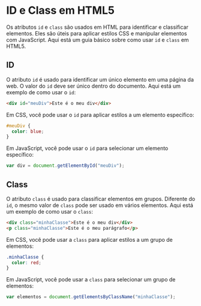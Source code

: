 # ID e Class em HTML5

Os atributos `id` e `class` são usados em HTML para identificar e classificar elementos. Eles são úteis para aplicar estilos CSS e manipular elementos com JavaScript. Aqui está um guia básico sobre como usar `id` e `class` em HTML5.

## ID

O atributo `id` é usado para identificar um único elemento em uma página da web. O valor do `id` deve ser único dentro do documento. Aqui está um exemplo de como usar o `id`:

```html
<div id="meuDiv">Este é o meu div</div>
```

Em CSS, você pode usar o `id` para aplicar estilos a um elemento específico:

```css
#meuDiv {
  color: blue;
}
```

Em JavaScript, você pode usar o `id` para selecionar um elemento específico:

```javascript
var div = document.getElementById("meuDiv");
```

## Class

O atributo `class` é usado para classificar elementos em grupos. Diferente do `id`, o mesmo valor de `class` pode ser usado em vários elementos. Aqui está um exemplo de como usar o `class`:

```html
<div class="minhaClasse">Este é o meu div</div>
<p class="minhaClasse">Este é o meu parágrafo</p>
```

Em CSS, você pode usar a `class` para aplicar estilos a um grupo de elementos:

```css
.minhaClasse {
  color: red;
}
```

Em JavaScript, você pode usar a `class` para selecionar um grupo de elementos:

```javascript
var elementos = document.getElementsByClassName("minhaClasse");
```